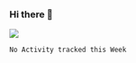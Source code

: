 ### Hi there 👋

![](https://github-readme-stats.vercel.app/api?username=fxpixels&theme=graywhite)

<!--START_SECTION:waka-->
```text
No Activity tracked this Week
```
<!--END_SECTION:waka-->
<!--
**FxPixels/FxPixels** is a ✨ _special_ ✨ repository because its `README.md` (this file) appears on your GitHub profile.

Here are some ideas to get you started:

- 🔭 I’m currently working on ...
- 🌱 I’m currently learning ...
- 👯 I’m looking to collaborate on ...
- 🤔 I’m looking for help with ...
- 💬 Ask me about ...
- 📫 How to reach me: ...
- 😄 Pronouns: ...
- ⚡ Fun fact: ...
-->
